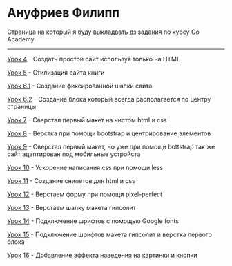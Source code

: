 # Ануфриев Филипп

Страница на который я буду выкладвать дз задания по курсу Go Academy
* * * * * 


[Урок 4](https://codepen.io/fil0o/pen/rNVmYbr "Создание простого сайта") - Создать простой сайт используя только на HTML


[Урок 5](https://codepen.io/fil0o/pen/xxGdvwB "Стилизация простого сайта") - Стилизация сайта книги


[Урок 6.1](https://codepen.io/fil0o/pen/YzXQxwK "Шапка сайта") - Создание фиксированной шапки сайта


[Урок 6.2](https://codepen.io/fil0o/pen/poJwrrL "Центрирование блока") - Создание блока который всегда располагается по центру страницы


[Урок 7](https://fil0o.github.io/lesson_7/ "Верстка макета") - Сверстал первый макет на чистом html и css 


[Урок 8](https://fil0o.github.io/lesson_8/ "Верстка bootstrap") - Верстка при помощи bootstrap и центрирование элементов


[Урок 9](https://fil0o.github.io/lesson_9/ "Верстка макета при помощи bootstrap") - Сверстал первый макет, но уже при помощи bottstrap так же сайт адаптирован под мобильные устройста


[Урок 10](https://fil0o.github.io/lesson_10/ "Использование less") - Ускорение написания css при помощи less 


[Урок 11](https://fil0o.github.io/lesson_11/ "Создание сниппетов") - Создание снипетов для html и css


[Урок 12](https://fil0o.github.io/lesson_12/ "Верстка пиксель-перфект") - Верстаем форму при помощи pixel-perfect


[Урок 13](https://fil0o.github.io/lesson_13/ "Верстка шапки макета") - Верстаем шапку макета гипсолит


[Урок 14](https://fil0o.github.io/lesson_14/ "Шрифты") - Подключение шрифтов с помощью Google fonts


[Урок 15](https://fil0o.github.io/lesson_15/ "Подключение шрифтов к макету") - Подключение шрифтов макета гипсолит и верстка первого блока


[Урок 16](https://fil0o.github.io/lesson_16/ "Щупаем псевдоэлементы") - Добавление эффекта наведения на картинки и кнопки




